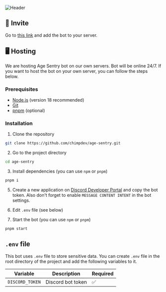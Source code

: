 ![Header](https://socialify.git.ci/chimpdev/age-sentry/image?description=1&font=Jost&issues=1&language=1&name=1&owner=1&pattern=Circuit%20Board&stargazers=1&theme=Light)

## 🔗 Invite

Go to [this link](https://discord.com/api/oauth2/authorize?client_id=1129072741350379622&permissions=1024&scope=bot%20applications.commands) and add the bot to your server.

## 🖥️ Hosting

We are hosting Age Sentry bot on our own servers. Bot will be online 24/7. If you want to host the bot on your own server, you can follow the steps below.

### Prerequisites

- [Node.js](https://nodejs.org/en) (version 18 recommended)
- [Git](https://git-scm.com)
- [pnpm](https://pnpm.io) (optional)

### Installation

1. Clone the repository
```bash
git clone https://github.com/chimpdev/age-sentry.git
```

2. Go to the project directory
```bash
cd age-sentry
```

3. Install dependencies (you can use `npm` or `pnpm`)
```bash
pnpm i
```

5. Create a new application on [Discord Developer Portal](https://discord.com/developers/applications) and copy the bot token. Also don't forget to enable `MESSAGE CONTENT INTENT` in the bot settings.

6. Edit `.env` file (see below)

7. Start the bot (you can use `npm` or `pnpm`)
```bash
pnpm start
```

## `.env` file

This bot uses `.env` file to store sensitive data. You can create `.env` file in the root directory of the project and add the following variables to it.

| Variable | Description | Required
| - | - | -
| `DISCORD_TOKEN` | Discord bot token | ✅
